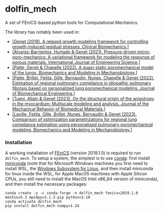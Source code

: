 # dolfin_mech

A set of FEniCS-based python tools for Computational Mechanics.

The library has notably been used in:
* [[Genet (2019). A relaxed growth modeling framework for controlling growth-induced residual stresses. Clinical Biomechanics.]](https://doi.org/10.1016/j.clinbiomech.2019.08.015)
* [[Álvarez-Barrientos, Hurtado & Genet (2021). Pressure-driven micro-poro-mechanics: A variational framework for modeling the response of porous materials. International Journal of Engineering Science.]](https://doi.org/10.1016/j.ijengsci.2021.103586)
* [[Patte, Genet & Chapelle (2022). A quasi-static poromechanical model of the lungs. Biomechanics and Modeling in Mechanobiology.]](https://doi.org/10.1007/s10237-021-01547-0)
* [[Patte, Brillet, Fetita, Gille, Bernaudin, Nunes, Chapelle & Genet (2022). Estimation of regional pulmonary compliance in idiopathic pulmonary fibrosis based on personalized lung poromechanical modeling. Journal of Biomechanical Engineering.]](https://doi.org/10.1115/1.4054106)
* [[Tueni, Allain & Genet (2023). On the structural origin of the anisotropy in the myocardium: Multiscale modeling and analysis. Journal of the Mechanical Behavior of Biomedical Materials.]](https://doi.org/10.1016/j.jmbbm.2022.105600)
* [[Laville, Fetita, Gille, Brillet, Nunes, Bernaudin & Genet (2023). Comparison of optimization parametrizations for regional lung compliance estimation using personalized pulmonary poromechanical modeling. Biomechanics and Modeling in Mechanobiology.]](https://doi.org/10.1007/s10237-023-01691-9)

### Installation

A working installation of [FEniCS](https://fenicsproject.org) (version 2019.1.0) is required to run `dolfin_mech`.
To setup a system, the simplest is to use [conda](https://conda.io): first install [miniconda](https://docs.conda.io/projects/miniconda/en/latest) (note that for Microsoft Windows machines you first need to install WSL, the [Windows Subsystem for Linux](https://learn.microsoft.com/en-us/windows/wsl/install), and then install miniconda for linux inside the WSL; for Apple MacOS machines with Apple Silicon CPUs, you still need to install the MacOS Intel x86_64 version of miniconda), and then install the necessary packages:
```
conda create -y -c conda-forge -n dolfin_mech fenics=2019.1.0 meshio=5.3 mpi4py=3.1.3 pip python=3.10
conda activate dolfin_mech
pip install dolfin_mech numpy=1.24
```
